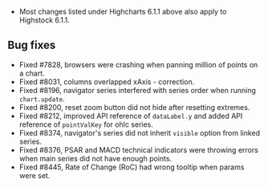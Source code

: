 - Most changes listed under Highcharts 6.1.1 above also apply to Highstock 6.1.1.
## Bug fixes 
- Fixed #7828, browsers were crashing when panning million of points on a chart.
- Fixed #8031, columns overlapped xAxis - correction.
- Fixed #8196, navigator series interfered with series order when running ``chart.update``.
- Fixed #8200, reset zoom button did not hide after resetting extremes.
- Fixed #8212, improved API reference of ``dataLabel.y`` and added API reference of ``pointValKey`` for ohlc series.
- Fixed #8374, navigator's series did not inherit ``visible`` option from linked series.
- Fixed #8376, PSAR and MACD technical indicators were throwing errors when main series did not have enough points.
- Fixed #8445, Rate of Change (RoC) had wrong tooltip when params were set.